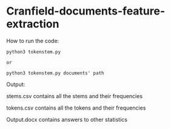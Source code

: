 # Cranfield-documents-feature-extraction

How to run the code:

	python3 tokenstem.py

	or

	python3 tokenstem.py documents' path


Output: 

  stems.csv contains all the stems and their frequencies
  
  tokens.csv contains all the tokens and their frequencies
  
  Output.docx contains answers to other statistics
